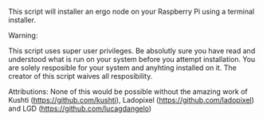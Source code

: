 This script will installer an ergo node on your Raspberry Pi using a terminal installer.


Warning:

This script uses super user privileges.
Be absolutly sure you have read and understood what is run on your system before you attempt installation.
You are solely resposible for your system and anyhting installed on it.
The creator of this script waives all resposibility.

Attributions:
None of this would be possible without the amazing work of Kushti (https://github.com/kushti), Ladopixel (https://github.com/ladopixel) and LGD (https://github.com/lucagdangelo)
